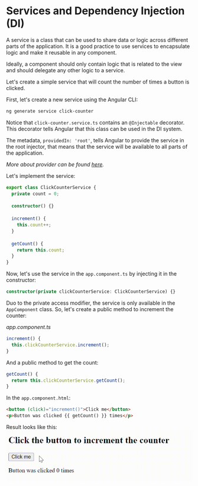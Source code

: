 # Services and Dependency Injection (DI)

A service is a class that can be used to share data or logic across different parts of the application.
It is a good practice to use services to encapsulate logic and make it reusable in any component.

Ideally, a component should only contain logic that is related to the view and should delegate any other logic to a service.

Let's create a simple service that will count the number of times a button is clicked.

First, let's create a new service using the Angular CLI:

```bash
ng generate service click-counter
```

Notice that `click-counter.service.ts` contains an `@Injectable` decorator. This decorator tells Angular that this class can be used in the DI system.

The metadata, `providedIn: 'root'`, tells Angular to provide the service in the root injector, that means that the service will be available to all parts of the application.

_More about provider can be found [here](https://angular.io/guide/providers)._

Let's implement the service:

```typescript
export class ClickCounterService {
  private count = 0;

  constructor() {}

  increment() {
    this.count++;
  }

  getCount() {
    return this.count;
  }
}
```

Now, let's use the service in the `app.component.ts` by injecting it in the constructor:

```typescript
constructor(private clickCounterService: ClickCounterService) {}
```

Duo to the private access modifier, the service is only available in the `AppComponent` class. So, let's create a public method to increment the counter:

_app.component.ts_

```typescript
increment() {
  this.clickCounterService.increment();
}
```

And a public method to get the count:

```typescript
getCount() {
  return this.clickCounterService.getCount();
}
```

In the `app.component.html`:

```html
<button (click)="increment()">Click me</button>
<p>Button was clicked {{ getCount() }} times</p>
```

Result looks like this:
![click-counter](/src/assets/04-angular-bootcamp-services-and-DI/04-click-counter-service.gif)
